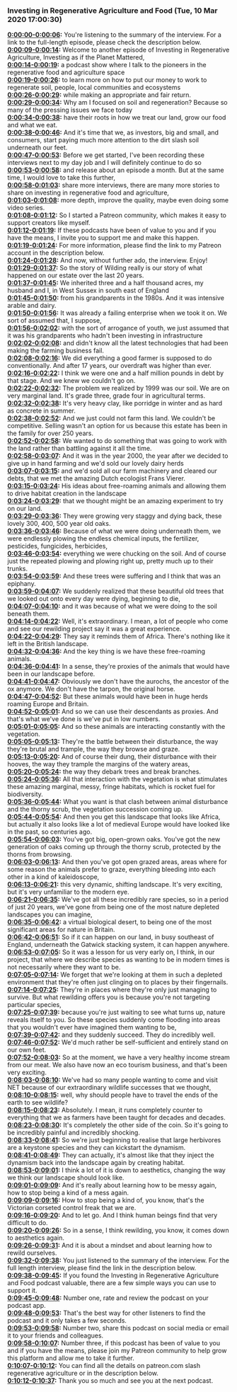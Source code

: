 ### Investing in Regenerative Agriculture and Food  (Tue, 10 Mar 2020 17:00:30)
**[0:00:00-0:00:06](https://investinginregenerativeagriculture.com/2019/09/18/isabella-tree/#t=0:00:00):**  You're listening to the summary of the interview. For a link to the full-length episode, please check the description below.  
**[0:00:09-0:00:14](https://investinginregenerativeagriculture.com/2019/09/18/isabella-tree/#t=0:00:09):**  Welcome to another episode of Investing in Regenerative Agriculture, Investing as if the Planet Mattered,  
**[0:00:14-0:00:19](https://investinginregenerativeagriculture.com/2019/09/18/isabella-tree/#t=0:00:14):**  a podcast show where I talk to the pioneers in the regenerative food and agriculture space  
**[0:00:19-0:00:26](https://investinginregenerativeagriculture.com/2019/09/18/isabella-tree/#t=0:00:19):**  to learn more on how to put our money to work to regenerate soil, people, local communities and ecosystems  
**[0:00:26-0:00:29](https://investinginregenerativeagriculture.com/2019/09/18/isabella-tree/#t=0:00:26):**  while making an appropriate and fair return.  
**[0:00:29-0:00:34](https://investinginregenerativeagriculture.com/2019/09/18/isabella-tree/#t=0:00:29):**  Why am I focused on soil and regeneration? Because so many of the pressing issues we face today  
**[0:00:34-0:00:38](https://investinginregenerativeagriculture.com/2019/09/18/isabella-tree/#t=0:00:34):**  have their roots in how we treat our land, grow our food and what we eat.  
**[0:00:38-0:00:46](https://investinginregenerativeagriculture.com/2019/09/18/isabella-tree/#t=0:00:38):**  And it's time that we, as investors, big and small, and consumers, start paying much more attention to the dirt slash soil underneath our feet.  
**[0:00:47-0:00:53](https://investinginregenerativeagriculture.com/2019/09/18/isabella-tree/#t=0:00:47):**  Before we get started, I've been recording these interviews next to my day job and I will definitely continue to do so  
**[0:00:53-0:00:58](https://investinginregenerativeagriculture.com/2019/09/18/isabella-tree/#t=0:00:53):**  and release about an episode a month. But at the same time, I would love to take this further,  
**[0:00:58-0:01:03](https://investinginregenerativeagriculture.com/2019/09/18/isabella-tree/#t=0:00:58):**  share more interviews, there are many more stories to share on investing in regenerative food and agriculture,  
**[0:01:03-0:01:08](https://investinginregenerativeagriculture.com/2019/09/18/isabella-tree/#t=0:01:03):**  more depth, improve the quality, maybe even doing some video series.  
**[0:01:08-0:01:12](https://investinginregenerativeagriculture.com/2019/09/18/isabella-tree/#t=0:01:08):**  So I started a Patreon community, which makes it easy to support creators like myself.  
**[0:01:12-0:01:19](https://investinginregenerativeagriculture.com/2019/09/18/isabella-tree/#t=0:01:12):**  If these podcasts have been of value to you and if you have the means, I invite you to support me and make this happen.  
**[0:01:19-0:01:24](https://investinginregenerativeagriculture.com/2019/09/18/isabella-tree/#t=0:01:19):**  For more information, please find the link to my Patreon account in the description below.  
**[0:01:24-0:01:28](https://investinginregenerativeagriculture.com/2019/09/18/isabella-tree/#t=0:01:24):**  And now, without further ado, the interview. Enjoy!  
**[0:01:29-0:01:37](https://investinginregenerativeagriculture.com/2019/09/18/isabella-tree/#t=0:01:29):**  So the story of Wilding really is our story of what happened on our estate over the last 20 years.  
**[0:01:37-0:01:45](https://investinginregenerativeagriculture.com/2019/09/18/isabella-tree/#t=0:01:37):**  We inherited three and a half thousand acres, my husband and I, in West Sussex in south east of England  
**[0:01:45-0:01:50](https://investinginregenerativeagriculture.com/2019/09/18/isabella-tree/#t=0:01:45):**  from his grandparents in the 1980s. And it was intensive arable and dairy.  
**[0:01:50-0:01:56](https://investinginregenerativeagriculture.com/2019/09/18/isabella-tree/#t=0:01:50):**  It was already a failing enterprise when we took it on. We sort of assumed that, I suppose,  
**[0:01:56-0:02:02](https://investinginregenerativeagriculture.com/2019/09/18/isabella-tree/#t=0:01:56):**  with the sort of arrogance of youth, we just assumed that it was his grandparents who hadn't been investing in infrastructure  
**[0:02:02-0:02:08](https://investinginregenerativeagriculture.com/2019/09/18/isabella-tree/#t=0:02:02):**  and didn't know all the latest technologies that had been making the farming business fail.  
**[0:02:08-0:02:16](https://investinginregenerativeagriculture.com/2019/09/18/isabella-tree/#t=0:02:08):**  We did everything a good farmer is supposed to do conventionally. And after 17 years, our overdraft was higher than ever.  
**[0:02:16-0:02:22](https://investinginregenerativeagriculture.com/2019/09/18/isabella-tree/#t=0:02:16):**  I think we were one and a half million pounds in debt by that stage. And we knew we couldn't go on.  
**[0:02:22-0:02:32](https://investinginregenerativeagriculture.com/2019/09/18/isabella-tree/#t=0:02:22):**  The problem we realized by 1999 was our soil. We are on very marginal land. It's grade three, grade four in agricultural terms.  
**[0:02:32-0:02:38](https://investinginregenerativeagriculture.com/2019/09/18/isabella-tree/#t=0:02:32):**  It's very heavy clay, like porridge in winter and as hard as concrete in summer.  
**[0:02:38-0:02:52](https://investinginregenerativeagriculture.com/2019/09/18/isabella-tree/#t=0:02:38):**  And we just could not farm this land. We couldn't be competitive. Selling wasn't an option for us because this estate has been in the family for over 250 years.  
**[0:02:52-0:02:58](https://investinginregenerativeagriculture.com/2019/09/18/isabella-tree/#t=0:02:52):**  We wanted to do something that was going to work with the land rather than battling against it all the time.  
**[0:02:58-0:03:07](https://investinginregenerativeagriculture.com/2019/09/18/isabella-tree/#t=0:02:58):**  And it was in the year 2000, the year after we decided to give up in hand farming and we'd sold our lovely dairy herds  
**[0:03:07-0:03:15](https://investinginregenerativeagriculture.com/2019/09/18/isabella-tree/#t=0:03:07):**  and we'd sold all our farm machinery and cleared our debts, that we met the amazing Dutch ecologist Frans Vierer.  
**[0:03:15-0:03:24](https://investinginregenerativeagriculture.com/2019/09/18/isabella-tree/#t=0:03:15):**  His ideas about free-roaming animals and allowing them to drive habitat creation in the landscape  
**[0:03:24-0:03:29](https://investinginregenerativeagriculture.com/2019/09/18/isabella-tree/#t=0:03:24):**  that we thought might be an amazing experiment to try on our land.  
**[0:03:29-0:03:36](https://investinginregenerativeagriculture.com/2019/09/18/isabella-tree/#t=0:03:29):**  They were growing very staggy and dying back, these lovely 300, 400, 500 year old oaks.  
**[0:03:36-0:03:46](https://investinginregenerativeagriculture.com/2019/09/18/isabella-tree/#t=0:03:36):**  Because of what we were doing underneath them, we were endlessly plowing the endless chemical inputs, the fertilizer, pesticides, fungicides, herbicides,  
**[0:03:46-0:03:54](https://investinginregenerativeagriculture.com/2019/09/18/isabella-tree/#t=0:03:46):**  everything we were chucking on the soil. And of course just the repeated plowing and plowing right up, pretty much up to their trunks.  
**[0:03:54-0:03:59](https://investinginregenerativeagriculture.com/2019/09/18/isabella-tree/#t=0:03:54):**  And these trees were suffering and I think that was an epiphany.  
**[0:03:59-0:04:07](https://investinginregenerativeagriculture.com/2019/09/18/isabella-tree/#t=0:03:59):**  We suddenly realized that these beautiful old trees that we looked out onto every day were dying, beginning to die,  
**[0:04:07-0:04:10](https://investinginregenerativeagriculture.com/2019/09/18/isabella-tree/#t=0:04:07):**  and it was because of what we were doing to the soil beneath them.  
**[0:04:14-0:04:22](https://investinginregenerativeagriculture.com/2019/09/18/isabella-tree/#t=0:04:14):**  Well, it's extraordinary. I mean, a lot of people who come and see our rewilding project say it was a great experience.  
**[0:04:22-0:04:29](https://investinginregenerativeagriculture.com/2019/09/18/isabella-tree/#t=0:04:22):**  They say it reminds them of Africa. There's nothing like it left in the British landscape.  
**[0:04:32-0:04:36](https://investinginregenerativeagriculture.com/2019/09/18/isabella-tree/#t=0:04:32):**  And the key thing is we have these free-roaming animals.  
**[0:04:36-0:04:41](https://investinginregenerativeagriculture.com/2019/09/18/isabella-tree/#t=0:04:36):**  In a sense, they're proxies of the animals that would have been in our landscape before.  
**[0:04:41-0:04:47](https://investinginregenerativeagriculture.com/2019/09/18/isabella-tree/#t=0:04:41):**  Obviously we don't have the aurochs, the ancestor of the ox anymore. We don't have the tarpon, the original horse.  
**[0:04:47-0:04:52](https://investinginregenerativeagriculture.com/2019/09/18/isabella-tree/#t=0:04:47):**  But these animals would have been in huge herds roaming Europe and Britain.  
**[0:04:52-0:05:01](https://investinginregenerativeagriculture.com/2019/09/18/isabella-tree/#t=0:04:52):**  And so we can use their descendants as proxies. And that's what we've done is we've put in low numbers.  
**[0:05:01-0:05:05](https://investinginregenerativeagriculture.com/2019/09/18/isabella-tree/#t=0:05:01):**  And so these animals are interacting constantly with the vegetation.  
**[0:05:05-0:05:13](https://investinginregenerativeagriculture.com/2019/09/18/isabella-tree/#t=0:05:05):**  They're the battle between their disturbance, the way they're brutal and trample, the way they browse and graze.  
**[0:05:13-0:05:20](https://investinginregenerativeagriculture.com/2019/09/18/isabella-tree/#t=0:05:13):**  And of course their dung, their disturbance with their hooves, the way they trample the margins of the watery areas,  
**[0:05:20-0:05:24](https://investinginregenerativeagriculture.com/2019/09/18/isabella-tree/#t=0:05:20):**  the way they debark trees and break branches.  
**[0:05:24-0:05:36](https://investinginregenerativeagriculture.com/2019/09/18/isabella-tree/#t=0:05:24):**  All that interaction with the vegetation is what stimulates these amazing marginal, messy, fringe habitats, which is rocket fuel for biodiversity.  
**[0:05:36-0:05:44](https://investinginregenerativeagriculture.com/2019/09/18/isabella-tree/#t=0:05:36):**  What you want is that clash between animal disturbance and the thorny scrub, the vegetation succession coming up.  
**[0:05:44-0:05:54](https://investinginregenerativeagriculture.com/2019/09/18/isabella-tree/#t=0:05:44):**  And then you get this landscape that looks like Africa, but actually it also looks like a lot of medieval Europe would have looked like in the past, so centuries ago.  
**[0:05:54-0:06:03](https://investinginregenerativeagriculture.com/2019/09/18/isabella-tree/#t=0:05:54):**  You've got big, open-grown oaks. You've got the new generation of oaks coming up through the thorny scrub, protected by the thorns from browsing.  
**[0:06:03-0:06:13](https://investinginregenerativeagriculture.com/2019/09/18/isabella-tree/#t=0:06:03):**  And then you've got open grazed areas, areas where for some reason the animals prefer to graze, everything bleeding into each other in a kind of kaleidoscope,  
**[0:06:13-0:06:21](https://investinginregenerativeagriculture.com/2019/09/18/isabella-tree/#t=0:06:13):**  this very dynamic, shifting landscape. It's very exciting, but it's very unfamiliar to the modern eye.  
**[0:06:21-0:06:35](https://investinginregenerativeagriculture.com/2019/09/18/isabella-tree/#t=0:06:21):**  We've got all these incredibly rare species, so in a period of just 20 years, we've gone from being one of the most nature depleted landscapes you can imagine,  
**[0:06:35-0:06:42](https://investinginregenerativeagriculture.com/2019/09/18/isabella-tree/#t=0:06:35):**  a virtual biological desert, to being one of the most significant areas for nature in Britain.  
**[0:06:42-0:06:51](https://investinginregenerativeagriculture.com/2019/09/18/isabella-tree/#t=0:06:42):**  So if it can happen on our land, in busy southeast of England, underneath the Gatwick stacking system, it can happen anywhere.  
**[0:06:53-0:07:05](https://investinginregenerativeagriculture.com/2019/09/18/isabella-tree/#t=0:06:53):**  So it was a lesson for us very early on, I think, in our project, that where we describe species as wanting to be in modern times is not necessarily where they want to be.  
**[0:07:05-0:07:14](https://investinginregenerativeagriculture.com/2019/09/18/isabella-tree/#t=0:07:05):**  We forget that we're looking at them in such a depleted environment that they're often just clinging on to places by their fingernails.  
**[0:07:14-0:07:25](https://investinginregenerativeagriculture.com/2019/09/18/isabella-tree/#t=0:07:14):**  They're in places where they're only just managing to survive. But what rewilding offers you is because you're not targeting particular species,  
**[0:07:25-0:07:39](https://investinginregenerativeagriculture.com/2019/09/18/isabella-tree/#t=0:07:25):**  because you're just waiting to see what turns up, nature reveals itself to you. So these species suddenly come flooding into areas that you wouldn't ever have imagined them wanting to be,  
**[0:07:39-0:07:42](https://investinginregenerativeagriculture.com/2019/09/18/isabella-tree/#t=0:07:39):**  and they suddenly succeed. They do incredibly well.  
**[0:07:46-0:07:52](https://investinginregenerativeagriculture.com/2019/09/18/isabella-tree/#t=0:07:46):**  We'd much rather be self-sufficient and entirely stand on our own feet.  
**[0:07:52-0:08:03](https://investinginregenerativeagriculture.com/2019/09/18/isabella-tree/#t=0:07:52):**  So at the moment, we have a very healthy income stream from our meat. We also have now an eco tourism business, and that's been very exciting.  
**[0:08:03-0:08:10](https://investinginregenerativeagriculture.com/2019/09/18/isabella-tree/#t=0:08:03):**  We've had so many people wanting to come and visit NET because of our extraordinary wildlife successes that we thought,  
**[0:08:10-0:08:15](https://investinginregenerativeagriculture.com/2019/09/18/isabella-tree/#t=0:08:10):**  well, why should people have to travel the ends of the earth to see wildlife?  
**[0:08:15-0:08:23](https://investinginregenerativeagriculture.com/2019/09/18/isabella-tree/#t=0:08:15):**  Absolutely. I mean, it runs completely counter to everything that we as farmers have been taught for decades and decades.  
**[0:08:23-0:08:30](https://investinginregenerativeagriculture.com/2019/09/18/isabella-tree/#t=0:08:23):**  It's completely the other side of the coin. So it's going to be incredibly painful and incredibly shocking.  
**[0:08:33-0:08:41](https://investinginregenerativeagriculture.com/2019/09/18/isabella-tree/#t=0:08:33):**  So we're just beginning to realise that large herbivores are a keystone species and they can kickstart the dynamism.  
**[0:08:41-0:08:49](https://investinginregenerativeagriculture.com/2019/09/18/isabella-tree/#t=0:08:41):**  They can actually, it's almost like that they inject the dynamism back into the landscape again by creating habitat.  
**[0:08:53-0:09:01](https://investinginregenerativeagriculture.com/2019/09/18/isabella-tree/#t=0:08:53):**  I think a lot of it is down to aesthetics, changing the way we think our landscape should look like.  
**[0:09:01-0:09:09](https://investinginregenerativeagriculture.com/2019/09/18/isabella-tree/#t=0:09:01):**  And it's really about learning how to be messy again, how to stop being a kind of a mess again.  
**[0:09:09-0:09:16](https://investinginregenerativeagriculture.com/2019/09/18/isabella-tree/#t=0:09:09):**  How to stop being a kind of, you know, that's the Victorian corseted control freak that we are.  
**[0:09:16-0:09:20](https://investinginregenerativeagriculture.com/2019/09/18/isabella-tree/#t=0:09:16):**  And to let go. And I think human beings find that very difficult to do.  
**[0:09:20-0:09:26](https://investinginregenerativeagriculture.com/2019/09/18/isabella-tree/#t=0:09:20):**  So in a sense, I think rewilding, you know, it comes down to aesthetics again.  
**[0:09:26-0:09:31](https://investinginregenerativeagriculture.com/2019/09/18/isabella-tree/#t=0:09:26):**  And it is about a mindset and about learning how to rewild ourselves.  
**[0:09:32-0:09:38](https://investinginregenerativeagriculture.com/2019/09/18/isabella-tree/#t=0:09:32):**  You just listened to the summary of the interview. For the full length interview, please find the link in the description below.  
**[0:09:38-0:09:45](https://investinginregenerativeagriculture.com/2019/09/18/isabella-tree/#t=0:09:38):**  If you found the Investing in Regenerative Agriculture and Food podcast valuable, there are a few simple ways you can use to support it.  
**[0:09:45-0:09:48](https://investinginregenerativeagriculture.com/2019/09/18/isabella-tree/#t=0:09:45):**  Number one, rate and review the podcast on your podcast app.  
**[0:09:48-0:09:53](https://investinginregenerativeagriculture.com/2019/09/18/isabella-tree/#t=0:09:48):**  That's the best way for other listeners to find the podcast and it only takes a few seconds.  
**[0:09:53-0:09:58](https://investinginregenerativeagriculture.com/2019/09/18/isabella-tree/#t=0:09:53):**  Number two, share this podcast on social media or email it to your friends and colleagues.  
**[0:09:58-0:10:07](https://investinginregenerativeagriculture.com/2019/09/18/isabella-tree/#t=0:09:58):**  Number three, if this podcast has been of value to you and if you have the means, please join my Patreon community to help grow this platform and allow me to take it further.  
**[0:10:07-0:10:12](https://investinginregenerativeagriculture.com/2019/09/18/isabella-tree/#t=0:10:07):**  You can find all the details on patreon.com slash regenerative agriculture or in the description below.  
**[0:10:12-0:10:37](https://investinginregenerativeagriculture.com/2019/09/18/isabella-tree/#t=0:10:12):**  Thank you so much and see you at the next podcast.  